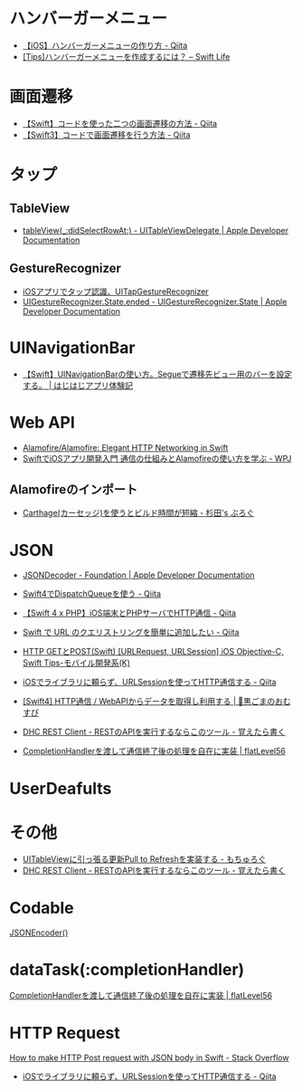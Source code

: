 # ハンバーガーメニュー
* [【iOS】ハンバーガーメニューの作り方 \- Qiita](https://qiita.com/takehiro224/items/dc5903ae42f288ccd5f7)
* [\[Tips\]ハンバーガーメニューを作成するには？ – Swift Life](http://swift.hiros-dot.net/?p=377)


# 画面遷移
* [【Swift】コードを使った二つの画面遷移の方法 \- Qiita](https://qiita.com/zlia_7/items/e99b77372d8c0f38d98b)
* [【Swift3】コードで画面遷移を行う方法 \- Qiita](https://qiita.com/Simmon/items/6c3d6bcd6bfffbfd970d)

# タップ
## TableView
* [tableView\(\_:didSelectRowAt:\) \- UITableViewDelegate \| Apple Developer Documentation](https://developer.apple.com/documentation/uikit/uitableviewdelegate/1614877-tableview)

## GestureRecognizer
* [iOSアプリでタップ認識、UITapGestureRecognizer](https://i-app-tec.com/ios/uigesturerecognizer.html)
* [UIGestureRecognizer\.State\.ended \- UIGestureRecognizer\.State \| Apple Developer Documentation](https://developer.apple.com/documentation/uikit/uigesturerecognizer/state/ended)

# UINavigationBar
* [【Swift】UINavigationBarの使い方。Segueで遷移先ビュー用のバーを設定する。 \| はじはじアプリ体験記](http://hajihaji-lemon.com/smartphone/swift/uinavigationbar/)

# Web API
* [Alamofire/Alamofire: Elegant HTTP Networking in Swift](https://github.com/Alamofire/Alamofire)
* [SwiftでiOSアプリ開発入門 通信の仕組みとAlamofireの使い方を学ぶ \- WPJ](https://www.webprofessional.jp/a-crash-course-on-networking-in-ios/)

## Alamofireのインポート
* [Carthage\(カーセッジ\)を使うとビルド時間が短縮 \- 杉田's ぶろぐ](http://sugita.hateblo.jp/entry/2017/12/09/225950)

# JSON
* [JSONDecoder \- Foundation \| Apple Developer Documentation](https://developer.apple.com/documentation/foundation/jsondecoder)

* [Swift4でDispatchQueueを使う \- Qiita](https://qiita.com/lumbermill/items/7553a6ace26019f08bc6)

* [【Swift 4 x PHP】iOS端末とPHPサーバでHTTP通信 \- Qiita](https://qiita.com/tukiyo3/items/90ad1cda60b82450930d)

* [Swift で URL のクエリストリングを簡単に追加したい \- Qiita](https://qiita.com/KosukeOhmura/items/8b65bdb63da6df95c7a3)

* [HTTP GETとPOST\(Swift\) \[URLRequest, URLSession\] iOS Objective\-C, Swift Tips\-モバイル開発系\(K\)](http://www.office-matsunaga.biz/ios/description.php?id=54)

* [iOSでライブラリに頼らず、URLSessionを使ってHTTP通信する \- Qiita](https://qiita.com/yutailang0119/items/ab400cb7158295a9c171)

* [\[Swift4\] HTTP通信 / WebAPIからデータを取得し利用する \| 🍙黒ごまのおむすび](https://blog.kuromusubi.com/develop/language/swift/20171117-webapi)

* [DHC REST Client \- RESTのAPIを実行するならこのツール \- 覚えたら書く](https://blog.y-yuki.net/entry/2016/11/01/000000)

* [CompletionHandlerを渡して通信終了後の処理を自在に実装 \| flatLevel56](http://flatlevel56.blogspot.com/2017/01/completionhandler.html)

# UserDeafults

# その他
* [UITableViewに引っ張る更新Pull to Refreshを実装する \- もちゅろぐ](http://mothulog.hateblo.jp/entry/uitableview-pull-to-refresh)
* [DHC REST Client \- RESTのAPIを実行するならこのツール \- 覚えたら書く](https://blog.y-yuki.net/entry/2016/11/01/000000)

# Codable
[JSONEncoder\(\)](https://qiita.com/tamappe/items/62a358764778cb6edf09)

# dataTask(:completionHandler)
[CompletionHandlerを渡して通信終了後の処理を自在に実装 \| flatLevel56](http://flatlevel56.blogspot.com/2017/01/completionhandler.html)

# HTTP Request
[How to make HTTP Post request with JSON body in Swift \- Stack Overflow](https://stackoverflow.com/questions/31937686/how-to-make-http-post-request-with-json-body-in-swift)
* [iOSでライブラリに頼らず、URLSessionを使ってHTTP通信する \- Qiita](https://qiita.com/yutailang0119/items/ab400cb7158295a9c171)

